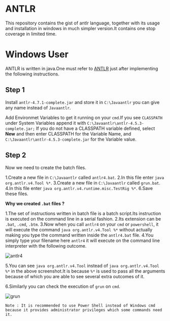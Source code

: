 # ANTLR

This repository contains the gist of antlr language, together with its usage and installation in windows in much simpler version.It contains one stop coverage in limited time.  

# Windows User

ANTLR is written in java.One must refer to [ANTLR](https://www.antlr.org/) just after implementing the following instructions.

## Step 1

Install ```antlr-4.7.1-complete.jar``` and store it in ```C:\Javaantlr``` you can give any name instead of ```Javaantlr```.

Add Environmet Variables to get it running on your ```cmd```.If you see ```CLASSPATH``` under System Variables append it with 
```C:\Javaantlr\antlr-4.5.3-complete.jar;``` If you do not have a CLASSPATH variable defined, select **New** and then enter CLASSPATH for the Variable Name, and ```C:\Javaantlr\antlr-4.5.3-complete.jar``` for the Variable value.

## Step 2
Now we need to create the batch files.

1.Create a new file in ```C:\Javaantlr``` called ```antlr4.bat```.
2.In this file enter ```java org.antlr.v4.Tool %*```.
3.Create a new file in ```C:\Javaantlr``` called ```grun.bat```.
4.In this file enter ```java org.antlr.v4.runtime.misc.TestRig %*```.
6.Save these files.

**Why we created ```.bat``` files ?**

1.The set of instructions written in batch file is a batch script.Its instruction is executed on the command line in a serial fashion.
2.Its extension can be ```.bat```, ```.cmd```, ```.btm```.
3.Now when you call ```antlr4``` on your ```cmd``` or ```powershell```, it will execute the command ```java org.antlr.v4.Tool %*``` without actually making you type the command written inside the ```antlr4.bat``` file.
4.You simply type your filename here ```antlr4``` it will execute on the command line interpreter with the following outcome.

![antlr4](/screenshot/1.png)


5.You can see ```java org.antlr.v4.Tool``` instead of ```java org.antlr.v4.Tool %*``` in the above screenshot.It is because ```%*``` is used to pass all the arguments because of which you are able to see several extra outcomes of it.

6.Similarly you can check the execution of ```grun``` on ```cmd```.

![grun](/screenshot/2.png)

```
Note : It is recommended to use Power Shell instead of Windows cmd because it provides administrator privileges which some commands need it.
```
